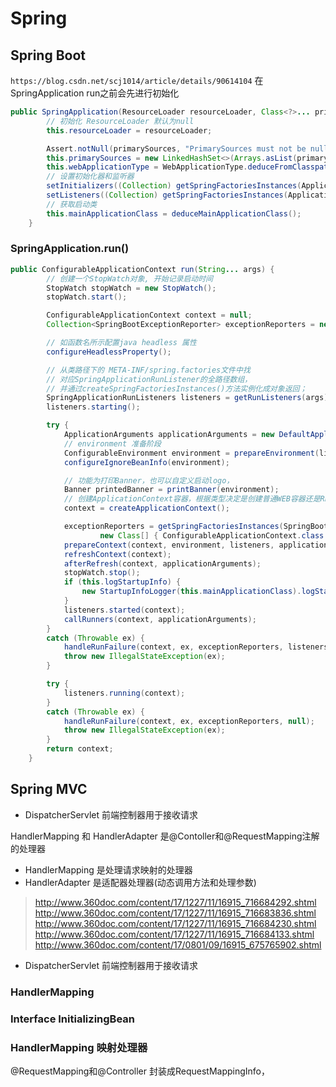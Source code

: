 # Spring

## Spring Boot

`https://blog.csdn.net/scj1014/article/details/90614104`
在SpringApplication run之前会先进行初始化

```java
public SpringApplication(ResourceLoader resourceLoader, Class<?>... primarySources) {
        // 初始化 ResourceLoader 默认为null
        this.resourceLoader = resourceLoader;

        Assert.notNull(primarySources, "PrimarySources must not be null");
        this.primarySources = new LinkedHashSet<>(Arrays.asList(primarySources));
        this.webApplicationType = WebApplicationType.deduceFromClasspath();
        // 设置初始化器和监听器
        setInitializers((Collection) getSpringFactoriesInstances(ApplicationContextInitializer.class));
        setListeners((Collection) getSpringFactoriesInstances(ApplicationListener.class));
        // 获取启动类
        this.mainApplicationClass = deduceMainApplicationClass();
    }
```

### SpringApplication.run()

```java
public ConfigurableApplicationContext run(String... args) {
        // 创建一个StopWatch对象, 开始记录启动时间
        StopWatch stopWatch = new StopWatch();
        stopWatch.start();

        ConfigurableApplicationContext context = null;
        Collection<SpringBootExceptionReporter> exceptionReporters = new ArrayList<>();

        // 如函数名所示配置java headless 属性
        configureHeadlessProperty();

        // 从类路径下的 META-INF/spring.factories文件中找
        // 对应SpringApplicationRunListener的全路径数组，
        // 并通过createSpringFactoriesInstances()方法实例化成对象返回；
        SpringApplicationRunListeners listeners = getRunListeners(args);
        listeners.starting();

        try {
            ApplicationArguments applicationArguments = new DefaultApplicationArguments(args);
            // environment 准备阶段
            ConfigurableEnvironment environment = prepareEnvironment(listeners, applicationArguments);
            configureIgnoreBeanInfo(environment);

            // 功能为打印Banner，也可以自定义启动logo，
            Banner printedBanner = printBanner(environment);
            // 创建ApplicationContext容器，根据类型决定是创建普通WEB容器还是REACTIVE容器还是普通Annotation的ioc容器
            context = createApplicationContext();

            exceptionReporters = getSpringFactoriesInstances(SpringBootExceptionReporter.class,
                    new Class[] { ConfigurableApplicationContext.class }, context);
            prepareContext(context, environment, listeners, applicationArguments, printedBanner);
            refreshContext(context);
            afterRefresh(context, applicationArguments);
            stopWatch.stop();
            if (this.logStartupInfo) {
                new StartupInfoLogger(this.mainApplicationClass).logStarted(getApplicationLog(), stopWatch);
            }
            listeners.started(context);
            callRunners(context, applicationArguments);
        }
        catch (Throwable ex) {
            handleRunFailure(context, ex, exceptionReporters, listeners);
            throw new IllegalStateException(ex);
        }

        try {
            listeners.running(context);
        }
        catch (Throwable ex) {
            handleRunFailure(context, ex, exceptionReporters, null);
            throw new IllegalStateException(ex);
        }
        return context;
    }
```

## Spring MVC

- DispatcherServlet
前端控制器用于接收请求

HandlerMapping 和 HandlerAdapter 是@Contoller和@RequestMapping注解的处理器

- HandlerMapping 是处理请求映射的处理器
- HandlerAdapter 是适配器处理器(动态调用方法和处理参数)

> http://www.360doc.com/content/17/1227/11/16915_716684292.shtml
> http://www.360doc.com/content/17/1227/11/16915_716683836.shtml
> http://www.360doc.com/content/17/1227/11/16915_716684230.shtml
> http://www.360doc.com/content/17/1227/11/16915_716684133.shtml
> http://www.360doc.com/content/17/0801/09/16915_675765902.shtml

- DispatcherServlet
前端控制器用于接收请求

### HandlerMapping

### Interface InitializingBean

### HandlerMapping 映射处理器

@RequestMapping和@Controller 封装成RequestMappingInfo，